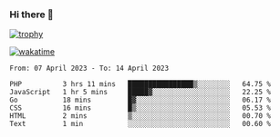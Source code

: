### Hi there 👋

[![trophy](https://github-profile-trophy.vercel.app/?username=cxnky&theme=dracula)](https://github.com/ryo-ma/github-profile-trophy)

[![wakatime](https://wakatime.com/badge/user/1c39c599-5497-41b9-a5be-2c4676e7fd23.svg)](https://wakatime.com/@1c39c599-5497-41b9-a5be-2c4676e7fd23)
<!--START_SECTION:waka-->

```text
From: 07 April 2023 - To: 14 April 2023

PHP          3 hrs 11 mins   ████████████████▒░░░░░░░░   64.75 %
JavaScript   1 hr 5 mins     █████▓░░░░░░░░░░░░░░░░░░░   22.25 %
Go           18 mins         █▓░░░░░░░░░░░░░░░░░░░░░░░   06.17 %
CSS          16 mins         █▒░░░░░░░░░░░░░░░░░░░░░░░   05.53 %
HTML         2 mins          ▒░░░░░░░░░░░░░░░░░░░░░░░░   00.70 %
Text         1 min           ░░░░░░░░░░░░░░░░░░░░░░░░░   00.60 %
```

<!--END_SECTION:waka-->
